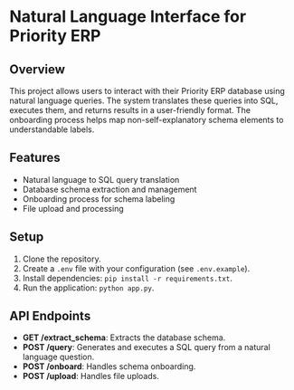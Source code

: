 # Natural Language Interface for Priority ERP

## Overview
This project allows users to interact with their Priority ERP database using natural language queries. The system translates these queries into SQL, executes them, and returns results in a user-friendly format. The onboarding process helps map non-self-explanatory schema elements to understandable labels.

## Features
- Natural language to SQL query translation
- Database schema extraction and management
- Onboarding process for schema labeling
- File upload and processing

## Setup
1. Clone the repository.
2. Create a `.env` file with your configuration (see `.env.example`).
3. Install dependencies: `pip install -r requirements.txt`.
4. Run the application: `python app.py`.

## API Endpoints
- **GET /extract_schema**: Extracts the database schema.
- **POST /query**: Generates and executes a SQL query from a natural language question.
- **POST /onboard**: Handles schema onboarding.
- **POST /upload**: Handles file uploads.
